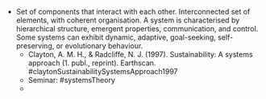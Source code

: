 - Set of components that interact with each other. Interconnected set of elements, with coherent organisation. A system is characterised by hierarchical structure, emergent properties, communication, and control. Some systems can exhibit dynamic, adaptive, goal-seeking, self-preserving, or evolutionary behaviour.
	- Clayton, A. M. H., & Radcliffe, N. J. (1997). Sustainability: A systems approach (1. publ., reprint). Earthscan. #claytonSustainabilitySystemsApproach1997
	- Seminar: #systemsTheory
	-